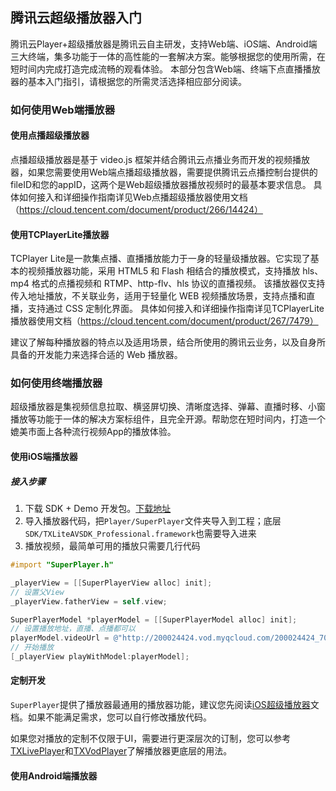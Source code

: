 ## 腾讯云超级播放器入门

腾讯云Player+超级播放器是腾讯云自主研发，支持Web端、iOS端、Android端三大终端，集多功能于一体的高性能的一套解决方案。能够根据您的使用所需，在短时间内完成打造完成流畅的观看体验。
本部分包含Web端、终端下点直播播放器的基本入门指引，请根据您的所需灵活选择相应部分阅读。


### 如何使用Web端播放器
#### 使用点播超级播放器
点播超级播放器是基于 video.js 框架并结合腾讯云点播业务而开发的视频播放器，如果您需要使用Web端点播超级播放器，需要提供腾讯云点播控制台提供的fileID和您的appID，这两个是Web超级播放器播放视频时的最基本要求信息。
具体如何接入和详细操作指南详见Web点播超级播放器使用文档（https://cloud.tencent.com/document/product/266/14424）

#### 使用TCPlayerLite播放器
TCPlayer Lite是一款集点播、直播播放能力于一身的轻量级播放器。它实现了基本的视频播放器功能，采用 HTML5 和 Flash 相结合的播放模式，支持播放 hls、mp4 格式的点播视频和 RTMP、http-flv、hls 协议的直播视频。
该播放器仅支持传入地址播放，不关联业务，适用于轻量化 WEB 视频播放场景，支持点播和直播，支持通过 CSS 定制化界面。
具体如何接入和详细操作指南详见TCPlayerLite播放器使用文档（https://cloud.tencent.com/document/product/267/7479）

建议了解每种播放器的特点以及适用场景，结合所使用的腾讯云业务，以及自身所具备的开发能力来选择合适的 Web 播放器。


### 如何使用终端播放器
超级播放器是集视频信息拉取、横竖屏切换、清晰度选择、弹幕、直播时移、小窗播放等功能于一体的解决方案标组件，且完全开源。帮助您在短时间内，打造一个媲美市面上各种流行视频App的播放体验。

#### 使用iOS端播放器
##### 接入步骤
1. 下载 SDK + Demo 开发包。[下载地址](https://cloud.tencent.com/document/product/454/7873#iOS)
1. 导入播放器代码，把`Player/SuperPlayer`文件夹导入到工程；底层`SDK/TXLiteAVSDK_Professional.framework`也需要导入进来
3. 播放视频，最简单可用的播放只需要几行代码
```objective-c
#import "SuperPlayer.h"

_playerView = [[SuperPlayerView alloc] init];
// 设置父View
_playerView.fatherView = self.view;

SuperPlayerModel *playerModel = [[SuperPlayerModel alloc] init];
// 设置播放地址，直播、点播都可以
playerModel.videoUrl = @"http://200024424.vod.myqcloud.com/200024424_709ae516bdf811e6ad39991f76a4df69.f20.mp4";
// 开始播放
[_playerView playWithModel:playerModel];
```

#### 定制开发
`SuperPlayer`提供了播放器最通用的播放器功能，建议您先阅读[iOS超级播放器]()文档。如果不能满足需求，您可以自行修改播放代码。

如果您对播放的定制不仅限于UI，需要进行更深层次的订制，您可以参考[TXLivePlayer]()和[TXVodPlayer]()了解播放器更底层的用法。

#### 使用Android端播放器